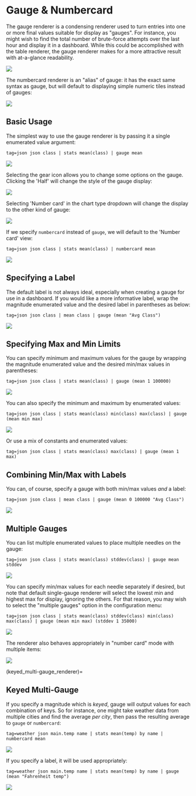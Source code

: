 # Gauge & Numbercard

The gauge renderer is a condensing renderer used to turn entries into one or more final values suitable for display as "gauges". For instance, you might wish to find the total number of brute-force attempts over the last hour and display it in a dashboard. While this could be accomplished with the table renderer, the gauge renderer makes for a more attractive result with at-a-glance readability.

![](gauge-example.png)

The numbercard renderer is an "alias" of gauge: it has the exact same syntax as gauge, but will default to displaying simple numeric tiles instead of gauges:

![](numbercard-example.png)

## Basic Usage

The simplest way to use the gauge renderer is by passing it a single enumerated value argument:

```gravwell
tag=json json class | stats mean(class) | gauge mean
```

![](gauge1.png)

Selecting the gear icon allows you to change some options on the gauge. Clicking the 'Half' will change the style of the gauge display:

![](gauge2.png)

Selecting 'Number card' in the chart type dropdown will change the display to the other kind of gauge:

![](gauge3.png)

If we specify `numbercard` instead of `gauge`, we will default to the 'Number card' view:

```gravwell
tag=json json class | stats mean(class) | numbercard mean
```

![](numbercard-basic.png)

## Specifying a Label

The default label is not always ideal, especially when creating a gauge for use in a dashboard. If you would like a more informative label, wrap the magnitude enumerated value and the desired label in parentheses as below:

```gravwell
tag=json json class | mean class | gauge (mean "Avg Class")
```

![](gauge-label.png)

## Specifying Max and Min Limits

You can specify minimum and maximum values for the gauge by wrapping the magnitude enumerated value and the desired min/max values in parentheses:

```gravwell
tag=json json class | stats mean(class) | gauge (mean 1 100000)
```

![](gauge-minmax1.png)

You can also specify the minimum and maximum by enumerated values:

```gravwell
tag=json json class | stats mean(class) min(class) max(class) | gauge (mean min max)
```

![](gauge-minmax2.png)

Or use a mix of constants and enumerated values:

```gravwell
tag=json json class | stats mean(class) max(class) | gauge (mean 1 max)
```

## Combining Min/Max with Labels

You can, of course, specify a gauge with both min/max values _and_ a label:

```gravwell
tag=json json class | mean class | gauge (mean 0 100000 "Avg Class")
```

![](gauge-label2.png)

## Multiple Gauges

You can list multiple enumerated values to place multiple needles on the gauge:

```gravwell
tag=json json class | stats mean(class) stddev(class) | gauge mean stddev
```

![](gauge-multi1.png)

You can specify min/max values for each needle separately if desired, but note that default single-gauge renderer will select the lowest min and highest max for display, ignoring the others. For that reason, you may wish to select the "multiple gauges" option in the configuration menu:

```gravwell
tag=json json class | stats mean(class) stddev(class) min(class) max(class) | gauge (mean min max) (stddev 1 35000)
```

![](gauge-multi2.png)

The renderer also behaves appropriately in "number card" mode with multiple items:

![](gauge-multi3.png)

(keyed_multi-gauge_renderer)=

## Keyed Multi-Gauge

If you specify a magnitude which is _keyed_, gauge will output values for each combination of keys. So for instance, one might take weather data from multiple cities and find the average _per city_, then pass the resulting average to `gauge` or `numbercard`:

```gravwell
tag=weather json main.temp name | stats mean(temp) by name | numbercard mean
```

![](keyed1.png)

If you specify a label, it will be used appropriately:

```gravwell
tag=weather json main.temp name | stats mean(temp) by name | gauge (mean "Fahrenheit temp")
```

![](keyed2.png)
